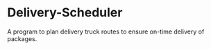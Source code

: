 # Delivery-Scheduler
A program to plan delivery truck routes to ensure on-time delivery of packages.
